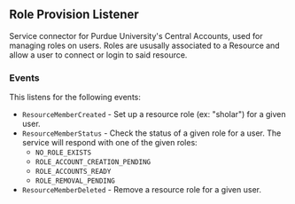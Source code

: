 ## Role Provision Listener

Service connector for Purdue University's Central Accounts, used for managing roles on users. Roles are ususally associated to a Resource and allow a user to connect or login to said resource.

### Events

This listens for the following events:

* `ResourceMemberCreated` - Set up a resource role (ex: "sholar") for a given user.
* `ResourceMemberStatus` - Check the status of a given role for a user. The service will respond with one of the given roles:
  * `NO_ROLE_EXISTS`
  * `ROLE_ACCOUNT_CREATION_PENDING`
  * `ROLE_ACCOUNTS_READY`
  * `ROLE_REMOVAL_PENDING`
* `ResourceMemberDeleted` - Remove a resource role for a given user.
